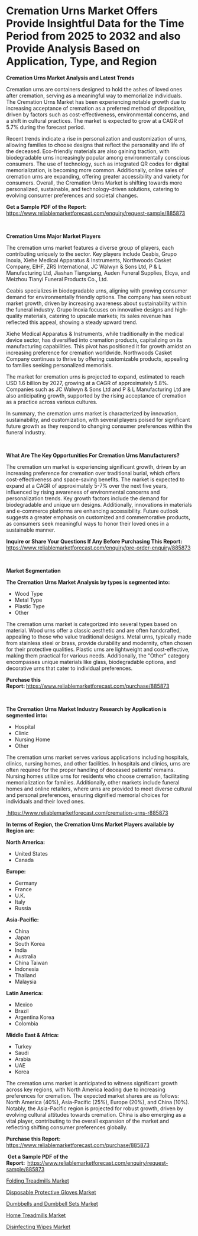 <p><h1>Cremation Urns Market Offers Provide Insightful Data for the Time Period from 2025 to 2032 and also Provide Analysis Based on Application, Type, and Region</h1></p><p><strong>Cremation Urns Market Analysis and Latest Trends</strong></p>
<p><p>Cremation urns are containers designed to hold the ashes of loved ones after cremation, serving as a meaningful way to memorialize individuals. The Cremation Urns Market has been experiencing notable growth due to increasing acceptance of cremation as a preferred method of disposition, driven by factors such as cost-effectiveness, environmental concerns, and a shift in cultural practices. The market is expected to grow at a CAGR of 5.7% during the forecast period.</p><p>Recent trends indicate a rise in personalization and customization of urns, allowing families to choose designs that reflect the personality and life of the deceased. Eco-friendly materials are also gaining traction, with biodegradable urns increasingly popular among environmentally conscious consumers. The use of technology, such as integrated QR codes for digital memorialization, is becoming more common. Additionally, online sales of cremation urns are expanding, offering greater accessibility and variety for consumers. Overall, the Cremation Urns Market is shifting towards more personalized, sustainable, and technology-driven solutions, catering to evolving consumer preferences and societal changes.</p></p>
<p><strong>Get a Sample PDF of the Report:&nbsp;</strong> <a href="https://www.reliablemarketforecast.com/enquiry/request-sample/885873?utm_campaign=1890&utm_medium=2&utm_source=Github&utm_content=ia&utm_term=05042025&utm_id=cremation-urns">https://www.reliablemarketforecast.com/enquiry/request-sample/885873</a></p>
<p>&nbsp;</p>
<p><strong>Cremation Urns Major Market Players</strong></p>
<p><p>The cremation urns market features a diverse group of players, each contributing uniquely to the sector. Key players include Ceabis, Grupo Inoxia, Xiehe Medical Apparatus & Instruments, Northwoods Casket Company, EIHF, ZRS International, JC Walwyn & Sons Ltd, P & L Manufacturing Ltd, Jiashan Tiangxiang, Auden Funeral Supplies, Elcya, and Meizhou Tianyi Funeral Products Co., Ltd.</p><p>Ceabis specializes in biodegradable urns, aligning with growing consumer demand for environmentally friendly options. The company has seen robust market growth, driven by increasing awareness about sustainability within the funeral industry. Grupo Inoxia focuses on innovative designs and high-quality materials, catering to upscale markets; its sales revenue has reflected this appeal, showing a steady upward trend.</p><p>Xiehe Medical Apparatus & Instruments, while traditionally in the medical device sector, has diversified into cremation products, capitalizing on its manufacturing capabilities. This pivot has positioned it for growth amidst an increasing preference for cremation worldwide. Northwoods Casket Company continues to thrive by offering customizable products, appealing to families seeking personalized memorials.</p><p>The market for cremation urns is projected to expand, estimated to reach USD 1.6 billion by 2027, growing at a CAGR of approximately 5.8%. Companies such as JC Walwyn & Sons Ltd and P & L Manufacturing Ltd are also anticipating growth, supported by the rising acceptance of cremation as a practice across various cultures.</p><p>In summary, the cremation urns market is characterized by innovation, sustainability, and customization, with several players poised for significant future growth as they respond to changing consumer preferences within the funeral industry.</p></p>
<p>&nbsp;</p>
<p><strong>What Are The Key Opportunities For Cremation Urns Manufacturers?</strong></p>
<p><p>The cremation urn market is experiencing significant growth, driven by an increasing preference for cremation over traditional burial, which offers cost-effectiveness and space-saving benefits. The market is expected to expand at a CAGR of approximately 5-7% over the next five years, influenced by rising awareness of environmental concerns and personalization trends. Key growth factors include the demand for biodegradable and unique urn designs. Additionally, innovations in materials and e-commerce platforms are enhancing accessibility. Future outlook suggests a greater emphasis on customized and commemorative products, as consumers seek meaningful ways to honor their loved ones in a sustainable manner.</p></p>
<p><strong>Inquire or Share Your Questions If Any Before Purchasing This Report:</strong> <a href="https://www.reliablemarketforecast.com/enquiry/pre-order-enquiry/885873?utm_campaign=1890&utm_medium=2&utm_source=Github&utm_content=ia&utm_term=05042025&utm_id=cremation-urns">https://www.reliablemarketforecast.com/enquiry/pre-order-enquiry/885873</a></p>
<p>&nbsp;</p>
<p><strong>Market Segmentation</strong></p>
<p><strong>The Cremation Urns Market Analysis by types is segmented into:</strong></p>
<p><ul><li>Wood Type</li><li>Metal Type</li><li>Plastic Type</li><li>Other</li></ul></p>
<p><p>The cremation urns market is categorized into several types based on material. Wood urns offer a classic aesthetic and are often handcrafted, appealing to those who value traditional designs. Metal urns, typically made from stainless steel or brass, provide durability and modernity, often chosen for their protective qualities. Plastic urns are lightweight and cost-effective, making them practical for various needs. Additionally, the "Other" category encompasses unique materials like glass, biodegradable options, and decorative urns that cater to individual preferences.</p></p>
<p><strong>Purchase this Report:&nbsp;</strong><a href="https://www.reliablemarketforecast.com/purchase/885873?utm_campaign=1890&utm_medium=2&utm_source=Github&utm_content=ia&utm_term=05042025&utm_id=cremation-urns">https://www.reliablemarketforecast.com/purchase/885873</a></p>
<p>&nbsp;</p>
<p><strong>The Cremation Urns Market Industry Research by Application is segmented into:</strong></p>
<p><ul><li>Hospital</li><li>Clinic</li><li>Nursing Home</li><li>Other</li></ul></p>
<p><p>The cremation urns market serves various applications including hospitals, clinics, nursing homes, and other facilities. In hospitals and clinics, urns are often required for the proper handling of deceased patients' remains. Nursing homes utilize urns for residents who choose cremation, facilitating memorialization for families. Additionally, other markets include funeral homes and online retailers, where urns are provided to meet diverse cultural and personal preferences, ensuring dignified memorial choices for individuals and their loved ones.</p></p>
<p><a href="https://www.reliablemarketforecast.com/cremation-urns-r885873?utm_campaign=1890&utm_medium=2&utm_source=Github&utm_content=ia&utm_term=05042025&utm_id=cremation-urns">&nbsp;https://www.reliablemarketforecast.com/cremation-urns-r885873</a></p>
<p><strong>In terms of Region, the Cremation Urns Market Players available by Region are:</strong></p>
<p>
    <p> <strong> North America: </strong>
        <ul>
            <li>United States</li>
            <li>Canada</li>
        </ul>
        </p> 
    <p> <strong> Europe: </strong>
        <ul>
            <li>Germany</li>
            <li>France</li>
            <li>U.K.</li>
            <li>Italy</li>
            <li>Russia</li>
        </ul>
        </p> 
    <p> <strong> Asia-Pacific: </strong>
        <ul>
            <li>China</li>
            <li>Japan</li>
            <li>South Korea</li>
            <li>India</li>
            <li>Australia</li>
            <li>China Taiwan</li>
            <li>Indonesia</li>
            <li>Thailand</li>
            <li>Malaysia</li>
        </ul>
        </p> 
    <p> <strong> Latin America: </strong>
        <ul>
            <li>Mexico</li>
            <li>Brazil</li>
            <li>Argentina Korea</li>
            <li>Colombia</li>
        </ul>
        </p> 
    <p> <strong> Middle East & Africa: </strong>
        <ul>
            <li>Turkey</li>
            <li>Saudi</li>
            <li>Arabia</li>
            <li>UAE</li>
            <li>Korea</li>
        </ul>
    </p>
    </p>
<p><p>The cremation urns market is anticipated to witness significant growth across key regions, with North America leading due to increasing preferences for cremation. The expected market shares are as follows: North America (40%), Asia-Pacific (25%), Europe (20%), and China (10%). Notably, the Asia-Pacific region is projected for robust growth, driven by evolving cultural attitudes towards cremation. China is also emerging as a vital player, contributing to the overall expansion of the market and reflecting shifting consumer preferences globally.</p></p>
<p><strong>Purchase this Report: </strong><a href="https://www.reliablemarketforecast.com/purchase/885873?utm_campaign=1890&utm_medium=2&utm_source=Github&utm_content=ia&utm_term=05042025&utm_id=cremation-urns">https://www.reliablemarketforecast.com/purchase/885873</a></p>
<p>&nbsp;<strong>Get a Sample PDF of the Report:&nbsp;&nbsp;</strong><a href="https://www.reliablemarketforecast.com/enquiry/request-sample/885873?utm_campaign=1890&utm_medium=2&utm_source=Github&utm_content=ia&utm_term=05042025&utm_id=cremation-urns">https://www.reliablemarketforecast.com/enquiry/request-sample/885873</a></p>
<p><strong></strong></p>
<p><p><a href="https://github.com/lelahokendo/Market-Research-Report-List-1/blob/main/folding-treadmills-market.md?utm_campaign=1890&utm_medium=2&utm_source=Github&utm_content=ia&utm_term=05042025&utm_id=cremation-urns">Folding Treadmills Market</a></p><p><a href="https://github.com/wantadhagino/Market-Research-Report-List-1/blob/main/disposable-protective-gloves-market.md?utm_campaign=1890&utm_medium=2&utm_source=Github&utm_content=ia&utm_term=05042025&utm_id=cremation-urns">Disposable Protective Gloves Market</a></p><p><a href="https://github.com/eskelimaksic/Market-Research-Report-List-1/blob/main/dumbbells-and-dumbbell-sets-market.md?utm_campaign=1890&utm_medium=2&utm_source=Github&utm_content=ia&utm_term=05042025&utm_id=cremation-urns">Dumbbells and Dumbbell Sets Market</a></p><p><a href="https://github.com/vestadjogile/Market-Research-Report-List-1/blob/main/home-treadmills-market.md?utm_campaign=1890&utm_medium=2&utm_source=Github&utm_content=ia&utm_term=05042025&utm_id=cremation-urns">Home Treadmills Market</a></p><p><a href="https://github.com/hatlepigna2s/Market-Research-Report-List-1/blob/main/disinfecting-wipes-market.md?utm_campaign=1890&utm_medium=2&utm_source=Github&utm_content=ia&utm_term=05042025&utm_id=cremation-urns">Disinfecting Wipes Market</a></p></p>